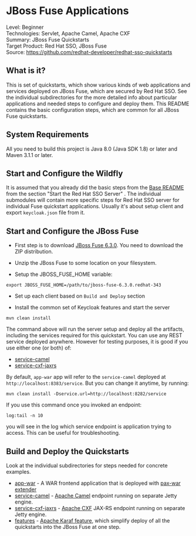 JBoss Fuse Applications
=======================

Level: Beginner  
Technologies: Servlet, Apache Camel, Apache CXF  
Summary: JBoss Fuse Quickstarts  
Target Product: Red Hat SSO, JBoss Fuse  
Source: <https://github.com/redhat-developer/redhat-sso-quickstarts>  


What is it?
-----------

This is set of quickstarts, which show various kinds of web applications and services deployed on JBoss Fuse, which are secured by Red Hat SSO. See the individual subdirectories
for the more detailed info about particular applications and needed steps to configure and deploy them. This README contains the basic configuration steps, which 
are common for all JBoss Fuse quickstarts.


System Requirements
-------------------

All you need to build this project is Java 8.0 (Java SDK 1.8) or later and Maven 3.1.1 or later.

Start and Configure the Wildfly
-------------------------------

It is assumed that you already did the basic steps from the [Base README](../README.md) from the section "Start the Red Hat SSO Server" .
The individual submodules will contain more specific steps for Red Hat SSO server for individual Fuse quickstart applications. Usually it's about setup client 
and export `keycloak.json` file from it.

Start and Configure the JBoss Fuse
----------------------------------
* First step is to download [JBoss Fuse 6.3.0](https://developers.redhat.com/products/fuse/download/). You need to download the ZIP distribution.

* Unzip the JBoss Fuse to some location on your filesystem.

* Setup the JBOSS_FUSE_HOME variable:

```
export JBOSS_FUSE_HOME=/path/to/jboss-fuse-6.3.0.redhat-343
```

* Set up each client based on `Build and Deploy` section

* Install the common set of Keycloak features and start the server
```
mvn clean install
```

The command above will run the server setup and deploy all the artifacts, including the services required for this quickstart. You can use any REST service deployed anywhere. However for testing purposes, it is good if you use either one (or both) of:

* [service-camel](../fuse63/service-camel/README.md)
* [service-cxf-jaxrs](../fuse63/service-cxf-jaxrs/README.md)

By default, `app-war` app will refer to the `service-camel` deployed at `http://localhost:8383/service`. But you can change it anytime, by running:

```
mvn clean install -Dservice.url=http://localhost:8282/service
```

If you use this command once you invoked an endpoint:
```
log:tail -n 10
```
you will see in the log which service endpoint is application trying to access. This can be useful for troubleshooting.

Build and Deploy the Quickstarts
--------------------------------

Look at the individual subdirectories for steps needed for concrete examples.

* [app-war](app-war/README.md) - A WAR frontend application that is deployed with [pax-war extender](https://ops4j1.jira.com/wiki/display/ops4j/Pax+Web+Extender+-+War)
* [service-camel](service-camel/README.md) - [Apache Camel](http://camel.apache.org/) endpoint running on separate Jetty engine.
* [service-cxf-jaxrs](service-cxf-jaxrs/README.md) - [Apache CXF](http://cxf.apache.org/) JAX-RS endpoint running on separate Jetty engine.
* [features](features/README.md) - [Apache Karaf feature](https://karaf.apache.org/manual/latest-2.x/users-guide/provisioning.html), which simplify deploy of all the quickstarts into the JBoss Fuse at one step.
